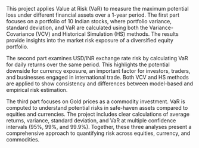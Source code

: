 This project applies Value at Risk (VaR) to measure the maximum potential loss under different financial assets over a 1-year period. The first part focuses on a portfolio of 10 Indian stocks, where portfolio variance, standard deviation, and VaR are calculated using both the Variance-Covariance (VCV) and Historical Simulation (HS) methods. The results provide insights into the market risk exposure of a diversified equity portfolio.

The second part examines USD/INR exchange rate risk by calculating VaR for daily returns over the same period. This highlights the potential downside for currency exposure, an important factor for investors, traders, and businesses engaged in international trade. Both VCV and HS methods are applied to show consistency and differences between model-based and empirical risk estimation.

The third part focuses on Gold prices as a commodity investment. VaR is computed to understand potential risks in safe-haven assets compared to equities and currencies. The project includes clear calculations of average returns, variance, standard deviation, and VaR at multiple confidence intervals (95%, 99%, and 99.9%). Together, these three analyses present a comprehensive approach to quantifying risk across equities, currency, and commodities.

